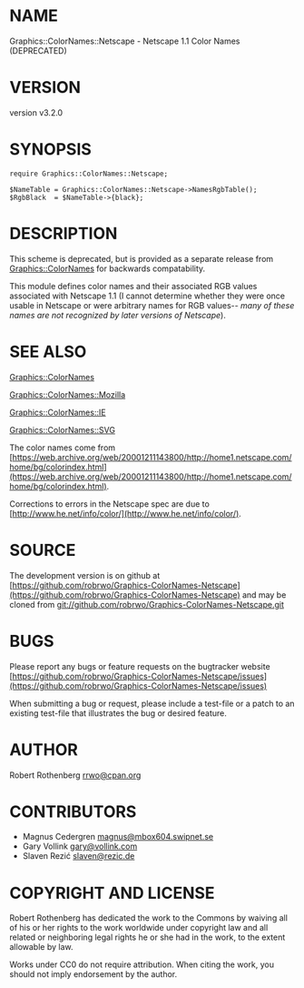 # NAME

Graphics::ColorNames::Netscape - Netscape 1.1 Color Names (DEPRECATED)

# VERSION

version v3.2.0

# SYNOPSIS

```
require Graphics::ColorNames::Netscape;

$NameTable = Graphics::ColorNames::Netscape->NamesRgbTable();
$RgbBlack  = $NameTable->{black};
```

# DESCRIPTION

This scheme is deprecated, but is provided as a separate release
from [Graphics::ColorNames](https://metacpan.org/pod/Graphics::ColorNames) for backwards compatability.

This module defines color names and their associated RGB values associated
with Netscape 1.1 (I cannot determine whether they were once usable in
Netscape or were arbitrary names for RGB values-- _many of these names are
not recognized by later versions of Netscape_).

# SEE ALSO

[Graphics::ColorNames](https://metacpan.org/pod/Graphics::ColorNames)

[Graphics::ColorNames::Mozilla](https://metacpan.org/pod/Graphics::ColorNames::Mozilla)

[Graphics::ColorNames::IE](https://metacpan.org/pod/Graphics::ColorNames::IE)

[Graphics::ColorNames::SVG](https://metacpan.org/pod/Graphics::ColorNames::SVG)

The color names come from
[https://web.archive.org/web/20001211143800/http://home1.netscape.com/home/bg/colorindex.html](https://web.archive.org/web/20001211143800/http://home1.netscape.com/home/bg/colorindex.html).

Corrections to errors in the Netscape spec are due to
[http://www.he.net/info/color/](http://www.he.net/info/color/).

# SOURCE

The development version is on github at [https://github.com/robrwo/Graphics-ColorNames-Netscape](https://github.com/robrwo/Graphics-ColorNames-Netscape)
and may be cloned from [git://github.com/robrwo/Graphics-ColorNames-Netscape.git](git://github.com/robrwo/Graphics-ColorNames-Netscape.git)

# BUGS

Please report any bugs or feature requests on the bugtracker website
[https://github.com/robrwo/Graphics-ColorNames-Netscape/issues](https://github.com/robrwo/Graphics-ColorNames-Netscape/issues)

When submitting a bug or request, please include a test-file or a
patch to an existing test-file that illustrates the bug or desired
feature.

# AUTHOR

Robert Rothenberg <rrwo@cpan.org>

# CONTRIBUTORS

- Magnus Cedergren <magnus@mbox604.swipnet.se>
- Gary Vollink <gary@vollink.com>
- Slaven Rezić <slaven@rezic.de>

# COPYRIGHT AND LICENSE

Robert Rothenberg has dedicated the work to the Commons by waiving all of his
or her rights to the work worldwide under copyright law and all related or
neighboring legal rights he or she had in the work, to the extent allowable by
law.

Works under CC0 do not require attribution. When citing the work, you should
not imply endorsement by the author.
